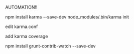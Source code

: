 AUTOMATION!!

npm install karma --save-dev
node_modules/.bin/karma init

edit karma.conf

add karma coverage

npm install grunt-contrib-watch --save-dev

